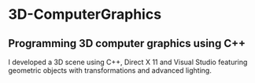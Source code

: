 # 3D-ComputerGraphics
Programming 3D computer graphics using C++
<br/>
---
I developed a 3D scene using C++, Direct X 11 and Visual Studio featuring geometric objects with transformations and advanced lighting.
